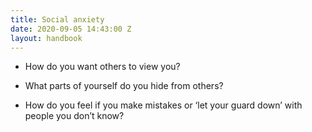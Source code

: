 ```yaml
---
title: Social anxiety
date: 2020-09-05 14:43:00 Z
layout: handbook
---
```


* How do you want others to view you?


* What parts of yourself do you hide from others?


* How do you feel if you make mistakes or ‘let your guard down’ with people you don’t know?
